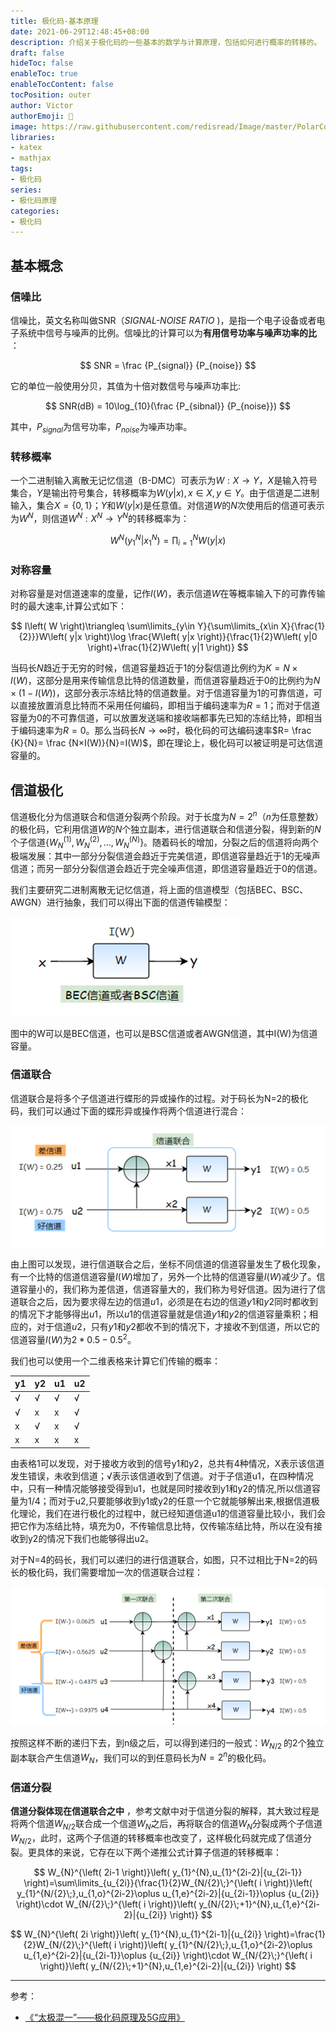 ```yaml
---
title: 极化码-基本原理
date: 2021-06-29T12:48:45+08:00
description: 介绍关于极化码的一些基本的数学与计算原理，包括如何进行概率的转移的。
draft: false
hideToc: false
enableToc: true
enableTocContent: false
tocPosition: outer
author: Victor
authorEmoji: 👻
image: https://raw.githubusercontent.com/redisread/Image/master/PolarCode/Fundamentals/logo.png
libraries:
- katex
- mathjax
tags:
- 极化码
series:
- 极化码原理
categories:
- 极化码
---
```





## 基本概念

### 信噪比

信噪比，英文名称叫做SNR（*SIGNAL-NOISE RATIO* )，是指一个电子设备或者电子系统中信号与噪声的比例。信噪比的计算可以为**有用信号功率与噪声功率的比** ：

$$
SNR = \frac {P_{signal}} {P_{noise}}
$$


它的单位一般使用分贝，其值为十倍对数信号与噪声功率比:

$$
SNR(dB) = 10\log_{10}(\frac {P_{sibnal}} {P_{noise}})
$$


其中，$P_{signal}$为信号功率，$P_{noise}$为噪声功率。

### 转移概率

一个二进制输入离散无记忆信道（B-DMC）可表示为$W:X\to Y$，$X$是输入符号集合，$Y$是输出符号集合，转移概率为$W\left( y|x \right),x\in X,y\in Y$。由于信道是二进制输入，集合$X=\left\{ 0,1 \right\}$；$Y$和$W\left( y|x \right)$是任意值。对信道$W$的$N$次使用后的信道可表示为${W^{N}}$，则信道${W^{N}}:{X^{N}}\to {Y^{N}}$的转移概率为：

$$
{W^{N}}\left( y_1^{N}|x_{1}^{N} \right)=\prod\nolimits_{i=1}^{N}{W\left( y|x \right)}
$$


### 对称容量

对称容量是对信道速率的度量，记作$I(W)$，表示信道$W$在等概率输入下的可靠传输时的最大速率,计算公式如下：

$$
I\left( W \right)\triangleq \sum\limits_{y\in Y}{\sum\limits_{x\in X}{\frac{1}{2}}}W\left( y|x \right)\log \frac{W\left( y|x \right)}{\frac{1}{2}W\left( y|0 \right)+\frac{1}{2}W\left( y|1 \right)}
$$


当码长$N$趋近于无穷的时候，信道容量趋近于1的分裂信道比例约为$K=N×I(W)$，这部分是用来传输信息比特的信道数量，而信道容量趋近于0的比例约为$N×(1−I(W))$，这部分表示冻结比特的信道数量。对于信道容量为1的可靠信道，可以直接放置消息比特而不采用任何编码，即相当于编码速率为$R=1$；而对于信道容量为0的不可靠信道，可以放置发送端和接收端都事先已知的冻结比特，即相当于编码速率为$R=0$。那么当码长$N \to\infty$时，极化码的可达编码速率$R= \frac {K}{N}= \frac {N×I(W)}{N}=I(W)$，即在理论上，极化码可以被证明是可达信道容量的。


## 信道极化

信道极化分为信道联合和信道分裂两个阶段。对于长度为$N={2^{n}}$（$n$为任意整数）的极化码，它利用信道$W$的$N$个独立副本，进行信道联合和信道分裂，得到新的$N$个子信道$\left\{ W_{N}^{\left( 1 \right)},W_{N}^{\left( 2 \right)},...,W_{N}^{\left( N \right)} \right\}$。随着码长的增加，分裂之后的信道将向两个极端发展：其中一部分分裂信道会趋近于完美信道，即信道容量趋近于1的无噪声信道；而另一部分分裂信道会趋近于完全噪声信道，即信道容量趋近于0的信道。


我们主要研究二进制离散无记忆信道，将上面的信道模型（包括BEC、BSC、AWGN）进行抽象，我们可以得出下面的信道传输模型：

![基本信道模型](https://raw.githubusercontent.com/redisread/Image/master/PolarCode/Fundamentals/base-channel-model.png)

图中的W可以是BEC信道，也可以是BSC信道或者AWGN信道，其中I(W)为信道容量。


### 信道联合

信道联合是将多个子信道进行蝶形的异或操作的过程。对于码长为N=2的极化码，我们可以通过下面的蝶形异或操作将两个信道进行混合：

![码长N=2信道联合](https://raw.githubusercontent.com/redisread/Image/master/PolarCode/Fundamentals/channel-conbine.png)

由上图可以发现，进行信道联合之后，坐标不同信道的信道容量发生了极化现象，有一个比特的信道信道容量$I(W)$增加了，另外一个比特的信道容量$I(W)$减少了。信道容量小的，我们称为差信道，信道容量大的，我们称为号好信道。因为进行了信道联合之后，因为要求得左边的信道$u1$，必须是在右边的信道$y1$和$y2$同时都收到的情况下才能够得出$u1$，所以$u1$的信道容量就是信道$y1$和$y2$的信道容量乘积；相应的，对于信道$u2$，只有$y1$和$y2$都收不到的情况下，才接收不到信道，所以它的信道容量$I(W)$为$2*0.5 - 0.5^{2}$。

我们也可以使用一个二维表格来计算它们传输的概率：

|y1|y2|u1|u2|
|---|---|---|---|
|√|√|√|√|
|√|x|x|√|
|x|√|x|√|
|x|x|x|x|



由表格1可以发现，对于接收方收到的信号y1和y2，总共有4种情况，X表示该信道发生错误，未收到信道；√表示该信道收到了信道。对于子信道u1，在四种情况中，只有一种情况能够接受得到u1，也就是同时接收到y1和y2的情况,所以信道容量为1/4；而对于u2,只要能够收到y1或y2的任意一个它就能够解出来,根据信道极化理论，我们在进行极化的过程中，就已经知道信道u1的信道容量比较小，我们会把它作为冻结比特，填充为0，不传输信息比特，仅传输冻结比特，所以在没有接收到y2的情况下我们也能够得出u2。

对于N=4的码长，我们可以递归的进行信道联合，如图，只不过相比于N=2的码长的极化码，我们需要增加一次的信道联合过程：

![码长N=4信道联合](https://raw.githubusercontent.com/redisread/Image/master/PolarCode/Fundamentals/channel-conbine2.png)

按照这样不断的递归下去，到n级之后，可以得到递归的一般式：${W_{N/{2}\;}}$的2个独立副本联合产生信道${W_{N}}$，我们可以的到任意码长为$N=2^{n}$的极化码。

### 信道分裂

**信道分裂体现在信道联合之中** ，参考文献中对于信道分裂的解释，其大致过程是将两个信道$W_{N/2}$联合成一个信道$W_N$之后，再将联合的信道$W_N$分裂成两个子信道$W_{N/2}$，此时，这两个子信道的转移概率也改变了，这样极化码就完成了信道分裂。更具体的来说，它存在以下两个递推公式计算子信道的转移概率：

$$
W_{N}^{\left( 2i-1 \right)}\left( y_{1}^{N},u_{1}^{2i-2}|{u_{2i-1}} \right)=\sum\limits_{u_{2i}}{\frac{1}{2}W_{N/{2}\;}^{\left( i \right)}\left( y_{1}^{N/{2}\;},u_{1,o}^{2i-2}\oplus u_{1,e}^{2i-2}|{u_{2i-1}}\oplus {u_{2i}} \right)\cdot W_{N/{2}\;}^{\left( i \right)}\left( y_{N/{2}\;+1}^{N},u_{1,e}^{2i-2}|{u_{2i}} \right)}
$$


$$
W_{N}^{\left( 2i \right)}\left( y_{1}^{N},u_{1}^{2i-1}|{u_{2i}} \right)=\frac{1}{2}W_{N/{2}\;}^{\left( i \right)}\left( y_{1}^{N/{2}\;},u_{1,o}^{2i-2}\oplus u_{1,e}^{2i-2}|{u_{2i-1}}\oplus {u_{2i}} \right)\cdot W_{N/{2}\;}^{\left( i \right)}\left( y_{N/{2}\;+1}^{N},u_{1,e}^{2i-2}|{u_{2i}} \right)
$$




---

参考：

- [《“太极混一”——极化码原理及5G应用》](https://ccpt.cnki.net/kcms/detail/detail.aspx?filename=ZXTX201901005&dbcode=&dbname=CJFDLAST2019&pcode=CRJT&v=MTYwOTJybzlGWVlSK0MzODR6aDRYbkQwTFRnMlgyaHN4RnJDVVI3dWZadWRvRmlEbFdyL09QelhmZHJHNEg5ak0=&uid=WEEvREcwSlJHSldSdmVqMDh6a1dpRDVNamlacXoySjlDT0RFOEFxL1cvWT0=$9A4hF_YAuvQ5obgVAqNKPCYcEjKensW4IQMovwHtwkF4VYPoHbKxJw!!)

